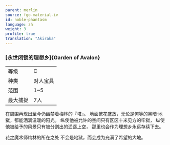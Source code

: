 ```yaml
---
parent: merlin
source: fgo-material-iv
id: noble-phantasm
language: zh
weight: 3
profile: true
translation: "Akiraka"
---
```


### [永世闭锁的理想乡]{Garden of Avalon}

<table>
  <tr><td>等级</td><td>C</td></tr>
  <tr><td>种类</td><td>对人宝具</td></tr>
  <tr><td>范围</td><td>1~5</td></tr>
  <tr><td>最大捕捉</td><td>7人</td></tr>
</table>

在周围再现出至今仍幽禁着梅林的『塔』。
地面繁花盛放，无论是何等的黑暗·地狱，都能洒满温暖的阳光。
纵使他被允许的空间只有区区十米见方的牢狱，
纵使他被给予的风景只有被分割出的遥遥上空，
那里也会作为理想乡永远存续下去。

花之魔术师梅林的所在之处
不会是地狱，而会成为充满了希望的大地。
